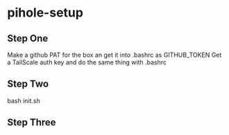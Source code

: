 # pihole-setup

## Step One

Make a github PAT for the box an get it into .bashrc as GITHUB_TOKEN
Get a TailScale auth key and do the same thing with .bashrc

## Step Two

bash init.sh

## Step Three
